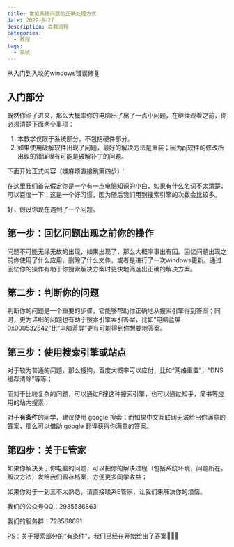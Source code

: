 ```yaml
---
title: 常见系统问题的正确处理方式
date: 2022-8-27
description: 自救流程
categories:
  - 教程
tags:
  - 系统
---
```


从入门到入坟的windows错误修复

## 入门部分

既然你点了进来，那么大概率你的电脑出了出了一点小问题，在继续观看之前，你必须清楚下面两个事项：

1. 本教学仅限于系统部分，不包括硬件部分。
2. 如果使用破解软件出现了问题，最好的解决方法是重装；因为pj软件的修改所出现的错误很有可能是破解补丁的问题。

下面开始正式内容（嫌麻烦直接跳第四步）：

在这里我们首先假定你是一个有一点电脑知识的小白，如果有什么名词不太清楚，可以百度一下；这是一个好习惯，因为随后我们用到搜索引擎的次数会比较多。

好，假设你现在遇到了一个问题。

## 第一步：回忆问题出现之前你的操作

问题不可能无缘无故的出现，如果出现了，那么大概率事出有因。回忆问题出现之前你使用了什么应用，删除了什么文件，或者是进行了一次windows更新。通过回忆你的操作有助于你搜索解决方案时更快地筛选出正确的解决方案。

## 第二步：判断你的问题

判断你的问题是一个重要的步骤，它能够帮助你正确地从搜索引擎得到答案；同时，更为详细的问题也有助于搜索引擎索引答案，比如“电脑蓝屏 0x000532542”比“电脑蓝屏”更有可能得到你想要地答案。

## 第三步：使用搜索引擎或站点

对于较为普通的问题，那么搜狗，百度大概率可以应付，比如“网络重置”，“DNS缓存清除”等等；

而对于比较复杂的问题，可以通过F搜这种搜索引擎，也可以通过知乎，简书等应用的站内搜索；

对于**有条件**的同学，建议使用 google 搜索；而如果中文互联网无法给出你满意的答案，那么可以借助 google 翻译获得你满意的答案。

## 第四步：关于E管家

如果你解决关于你电脑的问题，可以把你的解决过程（包括系统环境，问题所在，解决方法）发给我们留存档案，方便更多同学收益；

如果你对于一到三不太熟悉，请直接联系E管家，让我们来解决你的烦恼。

我们的公众号QQ：2985586863

我们的服务群：728568691

PS：关于搜索部分的“有条件”，我们已经在开始给出了答案🤫🤫🤫

